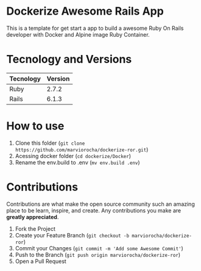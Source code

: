 # Dockerize Awesome Rails App

This is a template for get start a app to build a awesome Ruby On Rails developer with Docker and Alpine image Ruby Container.


# Tecnology and Versions

| Tecnology | Version |
| ----------- | ----------- |
| Ruby | 2.7.2 |
| Rails | 6.1.3 |

 

# How to use

1. Clone this folder (`git clone https://github.com/marviorocha/dockerize-ror.git`)
2. Acessing docker folder (`cd dockerize/Docker`)
3. Rename the env.build to .env (`mv env.build .env`)
 
# Contributions 

Contributions are what make the open source community such an amazing place to be learn, inspire, and create. Any contributions you make are **greatly appreciated**.

1. Fork the Project
2. Create your Feature Branch (`git checkout -b marviorocha/dockerize-ror`)
3. Commit your Changes (`git commit -m 'Add some Awesome Commit'`)
4. Push to the Branch (`git push origin marviorocha/dockerize-ror`)
5. Open a Pull Request